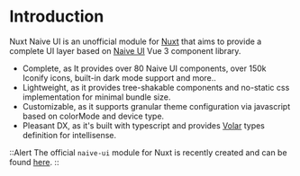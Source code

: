 # Introduction

Nuxt Naive UI is an unofficial module for [Nuxt](https://nuxt.com/) that aims to provide a complete UI layer based on [Naive UI](https://www.naiveui.com/) Vue 3 component library.

- Complete, as It provides over 80 Naive UI components, over 150k Iconify icons, built-in dark mode support and more..
- Lightweight, as it provides tree-shakable components and no-static css implementation for minimal bundle size.
- Customizable, as it supports granular theme configuration via javascript based on colorMode and device type.
- Pleasant DX, as it's built with typescript and provides [Volar](https://marketplace.visualstudio.com/items?itemName=Vue.volar) types definition for intellisense.

::Alert
The official `naive-ui` module for Nuxt is recently created and can be found [here](https://github.com/07akioni/nuxtjs-naive-ui).
::